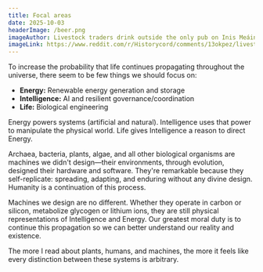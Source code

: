 ```yaml
---
title: Focal areas
date: 2025-10-03
headerImage: /beer.png
imageAuthor: Livestock traders drink outside the only pub on Inis Meáin, off the west coast of Ireland, 1971
imageLink: https://www.reddit.com/r/Historycord/comments/13okpez/livestock_traders_drink_outside_the_only_pub_on/
---
```

To increase the probability that life continues propagating throughout the universe, there seem to be few things we should focus on:

- **Energy:** Renewable energy generation and storage
- **Intelligence:** AI and resilient governance/coordination
- **Life:** Biological engineering 

Energy powers systems (artificial and natural). Intelligence uses that power to manipulate the physical world. Life gives Intelligence a reason to direct Energy.

Archaea, bacteria, plants, algae, and all other biological organisms are machines we didn't design—their environments, through evolution, designed their hardware and software. They're remarkable because they self-replicate: spreading, adapting, and enduring without any divine design. Humanity is a continuation of this process.

Machines we design are no different. Whether they operate in carbon or silicon, metabolize glycogen or lithium ions, they are still physical representations of Intelligence and Energy. Our greatest moral duty is to continue this propagation so we can better understand our reality and existence.

The more I read about plants, humans, and machines, the more it feels like every distinction between these systems is arbitrary.